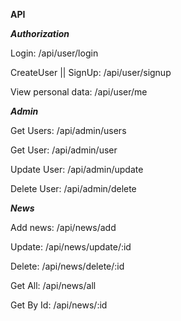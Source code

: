 **API**

***Authorization***

Login:
/api/user/login

CreateUser || SignUp:
/api/user/signup

View personal data:
/api/user/me

***Admin***

Get Users:
/api/admin/users

Get User:
/api/admin/user

Update User:
/api/admin/update

Delete User:
/api/admin/delete

***News***

Add news:
/api/news/add

Update:
/api/news/update/:id

Delete:
/api/news/delete/:id

Get All:
/api/news/all

Get By Id:
/api/news/:id